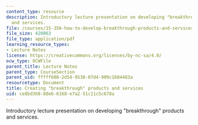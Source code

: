 ```yaml
---
content_type: resource
description: Introductory lecture presentation on developing "breakthrough" products
  and services.
file: /courses/15-356-how-to-develop-breakthrough-products-and-services-spring-2004/ce8bd36888e66168e7a251c11c5c678a_lec1_intro.pdf
file_size: 420063
file_type: application/pdf
learning_resource_types:
- Lecture Notes
license: https://creativecommons.org/licenses/by-nc-sa/4.0/
ocw_type: OCWFile
parent_title: Lecture Notes
parent_type: CourseSection
parent_uid: fffff608-2d54-9538-07d4-909c1684483a
resourcetype: Document
title: Creating "breakthrough" products and services
uid: ce8bd368-88e6-6168-e7a2-51c11c5c678a
---
```

Introductory lecture presentation on developing "breakthrough" products and services.